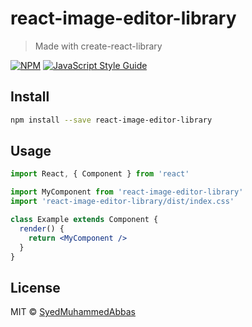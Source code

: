 # react-image-editor-library

> Made with create-react-library

[![NPM](https://img.shields.io/npm/v/react-image-editor-library.svg)](https://www.npmjs.com/package/react-image-editor-library) [![JavaScript Style Guide](https://img.shields.io/badge/code_style-standard-brightgreen.svg)](https://standardjs.com)

## Install

```bash
npm install --save react-image-editor-library
```

## Usage

```jsx
import React, { Component } from 'react'

import MyComponent from 'react-image-editor-library'
import 'react-image-editor-library/dist/index.css'

class Example extends Component {
  render() {
    return <MyComponent />
  }
}
```

## License

MIT © [SyedMuhammedAbbas](https://github.com/SyedMuhammedAbbas)
